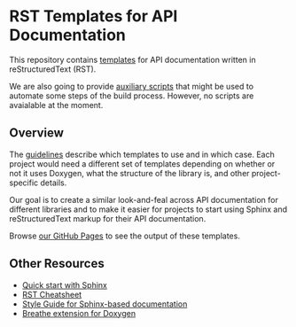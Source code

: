 # RST Templates for API Documentation

This repository contains [templates](templates) for API documentation written in reStructuredText (RST). 

We are also going to provide [auxiliary scripts](scripts) that might be used to automate some steps of the build process. However, no scripts are avaialable at the moment.

## Overview

The [guidelines](templates/README.md) describe which templates to use and in which case. Each project would need a different set of templates depending on whether or not it uses Doxygen, what the structure of the library is, and other project-specific details.

Our goal is to create a similar look-and-feal across API documentation for different libraries and to make it easier for projects to start using Sphinx and reStructuredText markup for their API documentation.


Browse [our GitHub Pages](https://outoftardis.github.io/docs/) to see the output of these templates.

## Other Resources

- [Quick start with Sphinx](https://www.sphinx-doc.org/en/master/usage/quickstart.html)
- [RST Cheatsheet](https://github.com/ralsina/rst-cheatsheet/blob/master/rst-cheatsheet.rst)
- [Style Guide for Sphinx-based documentation](https://documentation-style-guide-sphinx.readthedocs.io/en/latest/style-guide.html)
- [Breathe extension for Doxygen](https://breathe.readthedocs.io/en/latest/index.html)
